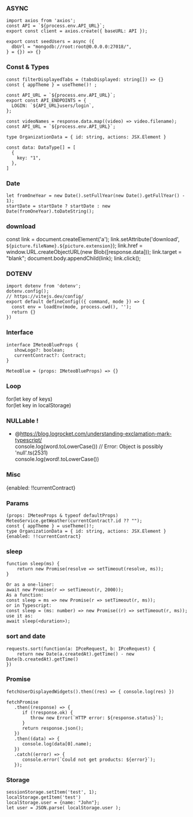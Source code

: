 ### ASYNC

```
import axios from 'axios';
const API = `${process.env.API_URL}`;
export const client = axios.create({ baseURL: API });

export const seedUsers = async ({  
  dbUrl = "mongodb://root:root@0.0.0.0:27018/",  
} = {}) => {}

```
  
### Const & Types

```
const filterDisplayedTabs = (tabsDisplayed: string[]) => {}
const { appTheme } = useTheme()! ;

const API_URL = `${process.env.API_URL}`;  
export const API_ENDPOINTS = {  
  LOGIN: `${API_URL}users/login`,  
};

const videoNames = response.data.map((video) => video.filename);
const API_URL = `${process.env.API_URL}`;

type OrganizationData = { id: string, actions: JSX.Element }   

const data: DataType[] = [
  {
    key: "1",
  },
]
```

### Date

```
let fromOneYear = new Date().setFullYear(new Date().getFullYear() - 1);  
startDate = startDate ? startDate : new Date(fromOneYear).toDateString();
```

### download

const link = document.createElement('a');
link.setAttribute('download', `${picture.fileName}.${picture.extension}`);
link.href = window.URL.createObjectURL(new Blob([response.data]));
link.target = "blank";
document.body.appendChild(link);
link.click();

### DOTENV

```
import dotenv from 'dotenv';
dotenv.config();
// https://vitejs.dev/config/
export default defineConfig(({ command, mode }) => {
  const env = loadEnv(mode, process.cwd(), '');
  return {}
})
```

### Interface

```
interface IMeteoBlueProps {
   showLogo?: boolean;
   currentContract?: Contract;
}

MeteoBlue = (props: IMeteoBlueProps) => {}
```

### Loop

for(let key of keys)  
for(let key in localStorage)

### NULLable !

- @https://blog.logrocket.com/understanding-exclamation-mark-typescript/  
console.log(word.toLowerCase()) // Error: Object is possibly 'null'.ts(2531)  
console.log(word!.toLowerCase())  

### Misc

{enabled: !!currentContract}

### Params

```
(props: IMeteoProps & typeof defaultProps)  
MeteoService.getWeather(currentContract?.id ?? "");
const { appTheme } = useTheme()!;
type OrganizationData = { id: string, actions: JSX.Element }
{enabled: !!currentContract}
```
### sleep

```
function sleep(ms) {
    return new Promise(resolve => setTimeout(resolve, ms));
}

Or as a one-liner:
await new Promise(r => setTimeout(r, 2000));
As a function:
const sleep = ms => new Promise(r => setTimeout(r, ms));
or in Typescript:
const sleep = (ms: number) => new Promise((r) => setTimeout(r, ms));
use it as:
await sleep(<duration>);
```

### sort and date

```
requests.sort(function(a: IPceRequest, b: IPceRequest) {
    return new Date(a.createdAt).getTime() - new Date(b.createdAt).getTime()
})
```

### Promise

```
fetchUserDisplayedWidgets().then((res) => { console.log(res) })

fetchPromise
   .then((response) => {
      if (!response.ok) {
         throw new Error(`HTTP error: ${response.status}`);
      }
      return response.json();
   })
   .then((data) => {
      console.log(data[0].name);
   })
   .catch((error) => {
      console.error(`Could not get products: ${error}`);
   });
```

### Storage

```
sessionStorage.setItem('test', 1);  
localStorage.getItem('test')  
localStorage.user = {name: "John"};  
let user = JSON.parse( localStorage.user );  
```
